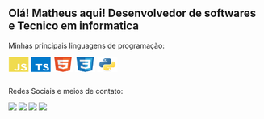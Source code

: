 ## Olá! Matheus aqui! Desenvolvedor de softwares e Tecnico em informatica
Minhas principais linguagens de programação:
<div>
<img align="center" alt="Matheus-JS" height="30" width="40" src="https://raw.githubusercontent.com/devicons/devicon/master/icons/javascript/javascript-plain.svg">
<img align="center" alt="Matheus-TS" height="30" width="40" src="https://raw.githubusercontent.com/devicons/devicon/master/icons/typescript/typescript-original.svg">  
<img align="center" alt="Matheus-HTML" height="30" width="40" src="https://raw.githubusercontent.com/devicons/devicon/master/icons/html5/html5-original.svg">  
<img align="center" alt="Matheus-CSS" height="30" width="40" src="https://raw.githubusercontent.com/devicons/devicon/master/icons/css3/css3-original.svg">  
<img align="center" alt="Matheus-Python" height="30" width="40" src="https://raw.githubusercontent.com/devicons/devicon/master/icons/python/python-original.svg">
</div>

##
Redes Sociais e meios de contato:
  <div>
   <a href="https://instagram.com/_.matheusbarros?igshid=NGExMmI2YTkyZg==" target"_blank"><img src="https://img.shields.io/badge/-Instagram-%23E4405F?style=for-the-badge&logo=instagram&logoColor=white" target"_blank"></a>
    <a href="mailto:math.henrique.barros@gmail.com" target"_blank"><img src="https://img.shields.io/badge/Gmail-D14836?style=for-the-badge&logo=gmail&logoColor=white" target"_blank"></a>
    <a href="https://www.linkedin.com/in/matheushenriquebarroscwb/" target"_blank"><img src="https://img.shields.io/badge/LinkedIn-0077B5?style=for-the-badge&logo=linkedin&logoColor=white" target"_blank"></a>
    <a href="" target"_blank"><img src="https://img.shields.io/badge/website-000000?style=for-the-badge&logo=About.me&logoColor=white" target"_blank"></a>
  </div>

